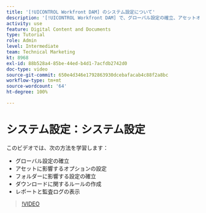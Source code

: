 ```yaml
---
title: '[!UICONTROL Workfront DAM] のシステム設定について'
description: '[!UICONTROL Workfront DAM] で、グローバル設定の確立、アセットオプションの設定、フォルダー設定の確立、ダウンロードルールの作成、レポートと監査ログの表示を行う方法について説明します。'
activity: use
feature: Digital Content and Documents
type: Tutorial
role: Admin
level: Intermediate
team: Technical Marketing
kt: 8968
exl-id: 88b528a4-85be-44ed-b4d1-7acfdb2742d0
doc-type: video
source-git-commit: 650e4d346e1792863930dcebafacab4c88f2a8bc
workflow-type: tm+mt
source-wordcount: '64'
ht-degree: 100%

---
```


# システム設定：システム設定

このビデオでは、次の方法を学習します：

* グローバル設定の確立
* アセットに影響するオプションの設定
* フォルダーに影響する設定の確立
* ダウンロードに関するルールの作成
* レポートと監査ログの表示

>[!VIDEO](https://video.tv.adobe.com/v/335231/?quality=12&learn=on)
